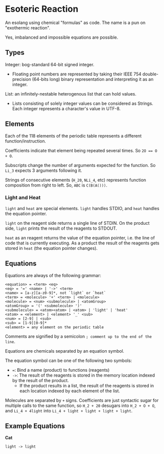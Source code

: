 # Esoteric Reaction

An esolang using chemical "formulas" as code. The name is a pun on "exothermic reaction".

Yes, imbalanced and impossible equations are possible.

## Types

Integer: bog-standard 64-bit signed integer.

* Floating point numbers are represented by taking their IEEE 754 double-precision (64-bits long) binary representation and interpreting it as an integer.

List: an infinitely-nestable heterogenous list that can hold values.

* Lists consisting of solely integer values can be considered as Strings. Each integer represents a character's value in UTF-8.

## Elements

Each of the 118 elements of the periodic table represents a different function/instruction.

Coefficients indicate that element being repeated several times. So `2O == O + O`.

Subscripts change the number of arguments expected for the function. So `Li_3` expects 3 arguments following it.

Strings of consecutive elements (`H_20`, `NLi_4`, etc) represents function composition from right to left. So, `ABC` is `C(B(A()))`.

### Light and Heat

`light` and `heat` are special elements. `light` handles STDIO, and `heat` handles the equation pointer.

`light` on the reagent side returns a single line of STDIN. On the product side, `light` prints the result of the reagents to STDOUT.

`heat` as an reagent returns the value of the equation pointer, i.e. the line of code that is currently executing. As a product the result of the reagents gets stored in `heat` (the equation pointer changes).

## Equations

Equations are always of the following grammar:

```
<equation> = <term> <eq>
<eq> = '=' <name> | '->' <term>
<name> = [a-z][a-z0-9]*, not `light` or `heat`
<term> = <molecule> '+' <term> | <molecule>
<molecule> = <num> <submolecule> | <atomGroup>
<atomGroup> = '(' <submolecule> ')'
<submolecule> = <atom><atom> | <atom> | 'light' | 'heat'
<atom> = <element> | <element> '_' <sub>
<num> = [2-9] | <sub>
<sub> = [1-9][0-9]*
<element> = any element on the periodic table
```

Comments are signified by a semicolon `; comment up to the end of the line`.

Equations are chemicals separated by an equation symbol.

The equation symbol can be one of the following two symbols:

* `=`: Bind a name (product) to functions (reagents)
* `->`: The result of the reagents is stored in the memory location indexed by the result of the product.
  * If the product results in a list, the result of the reagents is stored in each location indexed by each element of the list.

Molecules are separated by `+` signs. Coefficients are just syntactic sugar for multiple calls to the same function, so `H_2 + 20` desugars into `H_2 + O + O`, and `Li_4 + 4light` into `Li_4 + light + light + light + light`.

## Example Equations

**Cat**

```
light -> light
```
